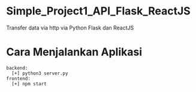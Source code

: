 # Simple_Project1_API_Flask_ReactJS
Transfer data via http via Python Flask dan ReactJS

# Cara Menjalankan Aplikasi 
```
backend:
  [+] python3 server.py
frontend:
  [+] npm start
```


